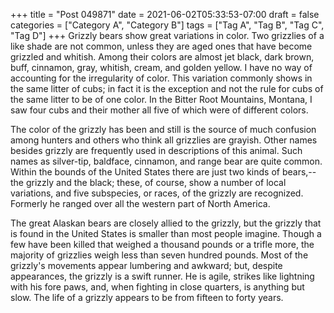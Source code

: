 +++
title = "Post 049871"
date = 2021-06-02T05:33:53-07:00
draft = false
categories = ["Category A", "Category B"]
tags = ["Tag A", "Tag B", "Tag C", "Tag D"]
+++
Grizzly bears show great variations in color. Two grizzlies of a like shade are not common, unless they are aged ones that have become grizzled and whitish. Among their colors are almost jet black, dark brown, buff, cinnamon, gray, whitish, cream, and golden yellow. I have no way of accounting for the irregularity of color. This variation commonly shows in the same litter of cubs; in fact it is the exception and not the rule for cubs of the same litter to be of one color. In the Bitter Root Mountains, Montana, I saw four cubs and their mother all five of which were of different colors.

The color of the grizzly has been and still is the source of much confusion among hunters and others who think all grizzlies are grayish. Other names besides grizzly are frequently used in descriptions of this animal. Such names as silver-tip, baldface, cinnamon, and range bear are quite common. Within the bounds of the United States there are just two kinds of bears,--the grizzly and the black; these, of course, show a number of local variations, and five subspecies, or races, of the grizzly are recognized. Formerly he ranged over all the western part of North America.

The great Alaskan bears are closely allied to the grizzly, but the grizzly that is found in the United States is smaller than most people imagine. Though a few have been killed that weighed a thousand pounds or a trifle more, the majority of grizzlies weigh less than seven hundred pounds. Most of the grizzly's movements appear lumbering and awkward; but, despite appearances, the grizzly is a swift runner. He is agile, strikes like lightning with his fore paws, and, when fighting in close quarters, is anything but slow. The life of a grizzly appears to be from fifteen to forty years.
